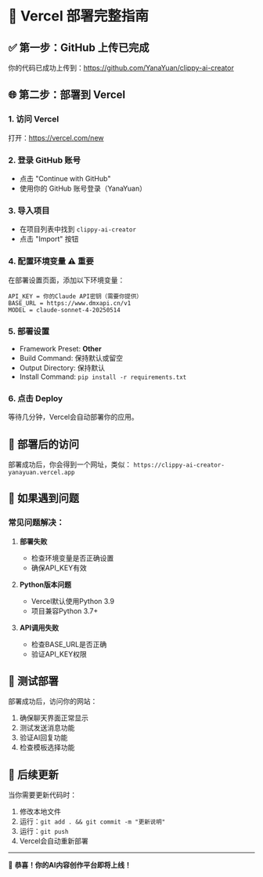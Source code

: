 # 🚀 Vercel 部署完整指南

## ✅ 第一步：GitHub 上传已完成
你的代码已成功上传到：https://github.com/YanaYuan/clippy-ai-creator

## 🌐 第二步：部署到 Vercel

### 1. 访问 Vercel
打开：https://vercel.com/new

### 2. 登录 GitHub 账号
- 点击 "Continue with GitHub"
- 使用你的 GitHub 账号登录（YanaYuan）

### 3. 导入项目
- 在项目列表中找到 `clippy-ai-creator`
- 点击 "Import" 按钮

### 4. 配置环境变量 ⚠️ 重要
在部署设置页面，添加以下环境变量：

```
API_KEY = 你的Claude API密钥（需要你提供）
BASE_URL = https://www.dmxapi.cn/v1
MODEL = claude-sonnet-4-20250514
```

### 5. 部署设置
- Framework Preset: **Other**
- Build Command: 保持默认或留空
- Output Directory: 保持默认
- Install Command: `pip install -r requirements.txt`

### 6. 点击 Deploy
等待几分钟，Vercel会自动部署你的应用。

## 🎯 部署后的访问
部署成功后，你会得到一个网址，类似：
`https://clippy-ai-creator-yanayuan.vercel.app`

## 🔧 如果遇到问题

### 常见问题解决：

1. **部署失败**
   - 检查环境变量是否正确设置
   - 确保API_KEY有效

2. **Python版本问题**
   - Vercel默认使用Python 3.9
   - 项目兼容Python 3.7+

3. **API调用失败**
   - 检查BASE_URL是否正确
   - 验证API_KEY权限

## 📱 测试部署
部署成功后，访问你的网站：
1. 确保聊天界面正常显示
2. 测试发送消息功能
3. 验证AI回复功能
4. 检查模板选择功能

## 🔄 后续更新
当你需要更新代码时：
1. 修改本地文件
2. 运行：`git add . && git commit -m "更新说明"`
3. 运行：`git push`
4. Vercel会自动重新部署

---

🎉 **恭喜！你的AI内容创作平台即将上线！**
